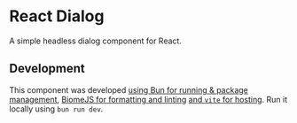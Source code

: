 # React Dialog

A simple headless dialog component for React.

## Development

This component was developed [using Bun for running & package management](https://bun.sh), [BiomeJS for formatting and linting](https://biomejs.dev) [and `vite` for hosting](https://vite.dev). Run it locally using `bun run dev`.
